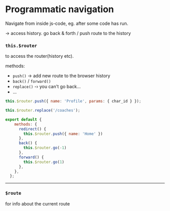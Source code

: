 # Programmatic navigation

Navigate from inside js-code, eg. after some code has run.

-> access history. go back & forth / push route to the history

###  `this.$router`  

to access the router(history etc). 

methods:

- `push()` -> add new route to the browser history
- `back()` / `forward()`
- `replace()` -› you can't go back...
- ...

```js
this.$router.push({ name: 'Profile', params: { char_id } });
```

```js
this.$router.replace('/coaches');
```



```js
export default {
    methods: {
      redirect() {
        this.$router.push({ name: 'Home' })
      },
      back() {
        this.$router.go(-1)
      },
      forward() {
        this.$router.go(1)
      },
    },
  };
```



---

### `$route` 

for info about the current route

